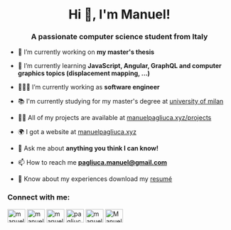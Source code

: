 <h1 align="center">Hi 👋, I'm Manuel!</h1>
<h3 align="center">A passionate computer science student from Italy</h3>

- 🔭 I’m currently working on **my master's thesis**

- 🌱 I’m currently learning **JavaScript, Angular, GraphQL and computer graphics topics (displacement mapping, ...)**

- 👨🏻‍💻 I’m currently working as **software engineer**

- 📚 I'm currently studying for my master's degree at [university of milan](https://www.unimi.it/en/education/computer-science-master)

- 👨‍💻 All of my projects are available at [manuelpagliuca.xyz/projects](https://www.manuelpagliuca.xyz/#projects)

- 🌍 I got a website at [manuelpagliuca.xyz](https://www.manuelpagliuca.xyz)

- 💬 Ask me about **anything you think I can know!**

- 📫 How to reach me **pagliuca.manuel@gmail.com**

- 📄 Know about my experiences download my [resumé](https://www.manuelpagliuca.xyz/uploads/resume.pdf)

<h3 align="left">Connect with me:</h3>
<p align="left">
<a href="https://twitter.com/manuelpagliuca" target="blank"><img align="center" src="https://raw.githubusercontent.com/rahuldkjain/github-profile-readme-generator/master/src/images/icons/Social/twitter.svg" alt="manuelpagliuca" height="30" width="40" /></a>
<a href="https://linkedin.com/in/manuelpagliuca" target="blank"><img align="center" src="https://raw.githubusercontent.com/rahuldkjain/github-profile-readme-generator/master/src/images/icons/Social/linked-in-alt.svg" alt="manuelpagliuca" height="30" width="40" /></a>
<a href="https://stackoverflow.com/users/manuelpagliuca" target="blank"><img align="center" src="https://raw.githubusercontent.com/rahuldkjain/github-profile-readme-generator/master/src/images/icons/Social/stack-overflow.svg" alt="manuelpagliuca" height="30" width="40" /></a>
<a href="https://instagram.com/pagliucamanuel" target="blank"><img align="center" src="https://raw.githubusercontent.com/rahuldkjain/github-profile-readme-generator/master/src/images/icons/Social/instagram.svg" alt="pagliucamanuel" height="30" width="40" /></a>
<a href="https://www.leetcode.com/manuelpagliuca" target="blank"><img align="center" src="https://raw.githubusercontent.com/rahuldkjain/github-profile-readme-generator/master/src/images/icons/Social/leet-code.svg" alt="manuelpagliuca" height="30" width="40" /></a>
<a href="https://discord.gg/Manuel Pagliuca#3710" target="blank"><img align="center" src="https://raw.githubusercontent.com/rahuldkjain/github-profile-readme-generator/master/src/images/icons/Social/discord.svg" alt="Manuel Pagliuca#3710" height="30" width="40" /></a>
</p>
